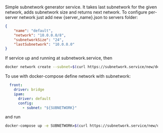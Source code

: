 Simple subnetwork generator service. It takes last subnetwork for the given network, adds subnetwork size and returns next network. To configure per-server network just add new {server_name}.json to servers folder:
```json
{
    "name": "default",
    "network": "10.0.0.0/8",
    "subnetworkSize": "24",
    "lastSubnetwork": "10.0.0.0"
}
```
If service up and running at subnetwork.service, then 
```bash
docker network create --subnet=$(curl https://subnetwork.service/new/default) network_name
```

To use with docker-compose define network with subnetwork:
```yaml
  front:
    driver: bridge
    ipam:
      driver: default
      config:
        - subnet: "${SUBNETWORK}"
```
and run 
```bash
docker-compose up -e SUBNETWORK=$(curl https://subnetwork.service/new/default)
```
